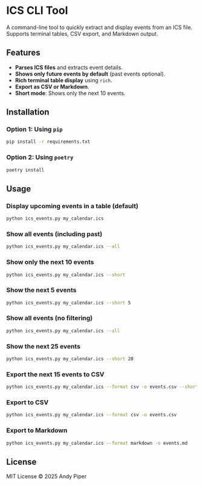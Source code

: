 # ICS CLI Tool

A command-line tool to quickly extract and display events from an ICS file. Supports terminal tables, CSV export, and Markdown output.

## Features
- **Parses ICS files** and extracts event details.
- **Shows only future events by default** (past events optional).
- **Rich terminal table display** using `rich`.
- **Export as CSV or Markdown**.
- **Short mode**: Shows only the next 10 events.

## Installation

### **Option 1: Using `pip`**
```sh
pip install -r requirements.txt
```

### **Option 2: Using `poetry`**
```sh
poetry install
```

## Usage

### **Display upcoming events in a table (default)**
```sh
python ics_events.py my_calendar.ics
```

### **Show all events (including past)**
```sh
python ics_events.py my_calendar.ics --all
```

### **Show only the next 10 events**
```sh
python ics_events.py my_calendar.ics --short
```

### **Show the next 5 events**
```sh
python ics_events.py my_calendar.ics --short 5
```

### **Show all events (no filtering)**
```sh
python ics_events.py my_calendar.ics --all
```

### **Show the next 25 events**
```sh
python ics_events.py my_calendar.ics --short 20
```

### **Export the next 15 events to CSV**
```sh
python ics_events.py my_calendar.ics --format csv -o events.csv --short 15
```

### **Export to CSV**
```sh
python ics_events.py my_calendar.ics --format csv -o events.csv
```

### **Export to Markdown**
```sh
python ics_events.py my_calendar.ics --format markdown -o events.md
```

## License
MIT License © 2025 Andy Piper


